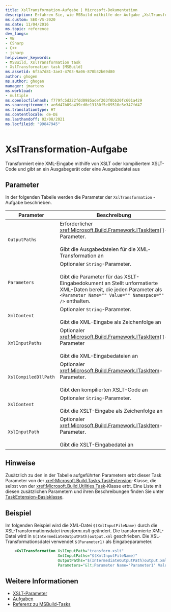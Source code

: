 ```yaml
---
title: XslTransformation-Aufgabe | Microsoft-Dokumentation
description: Erfahren Sie, wie MSBuild mithilfe der Aufgabe „XslTransformation“ eine XML-Eingabe unter Verwendung von XSLT transformiert und an ein Ausgabegerät oder eine Ausgabedatei ausgibt.
ms.custom: SEO-VS-2020
ms.date: 11/04/2016
ms.topic: reference
dev_langs:
- VB
- CSharp
- C++
- jsharp
helpviewer_keywords:
- MSBuild, XslTransformation task
- XslTransformation task [MSBuild]
ms.assetid: 6f3a7d81-3ae3-4703-9a06-870b32b69d80
author: ghogen
ms.author: ghogen
manager: jmartens
ms.workload:
- multiple
ms.openlocfilehash: f779fc5d222fdd0985adef203f0bb20fc601a429
ms.sourcegitcommit: ae6d47b09a439cd0e13180f5e89510e3e347fd47
ms.translationtype: HT
ms.contentlocale: de-DE
ms.lasthandoff: 02/08/2021
ms.locfileid: "99847945"
---
```

# <a name="xsltransformation-task"></a>XslTransformation-Aufgabe

Transformiert eine XML-Eingabe mithilfe von XSLT oder kompiliertem XSLT-Code und gibt an ein Ausgabegerät oder eine Ausgabedatei aus

## <a name="parameters"></a>Parameter

 In der folgenden Tabelle werden die Parameter der `XslTransformation` -Aufgabe beschrieben.

|Parameter|Beschreibung|
|---------------|-----------------|
|`OutputPaths`|Erforderlicher <xref:Microsoft.Build.Framework.ITaskItem>`[]`-Parameter.<br /><br /> Gibt die Ausgabedateien für die XML-Transformation an|
|`Parameters`|Optionaler `String`-Parameter.<br /><br /> Gibt die Parameter für das XSLT-Eingabedokument an  Stellt unformatierte XML-Daten bereit, die jeden Parameter als `<Parameter Name="" Value="" Namespace="" />` enthalten.|
|`XmlContent`|Optionaler `String`-Parameter.<br /><br /> Gibt die XML-Eingabe als Zeichenfolge an|
|`XmlInputPaths`|Optionaler <xref:Microsoft.Build.Framework.ITaskItem>`[]`-Parameter<br /><br /> Gibt die XML-Eingabedateien an|
|`XslCompiledDllPath`|Optionaler <xref:Microsoft.Build.Framework.ITaskItem>-Parameter.<br /><br /> Gibt den kompilierten XSLT-Code an|
|`XslContent`|Optionaler `String`-Parameter.<br /><br /> Gibt die XSLT-Eingabe als Zeichenfolge an|
|`XslInputPath`|Optionaler <xref:Microsoft.Build.Framework.ITaskItem>-Parameter.<br /><br /> Gibt die XSLT-Eingabedatei an|

## <a name="remarks"></a>Hinweise

 Zusätzlich zu den in der Tabelle aufgeführten Parametern erbt dieser Task Parameter von der <xref:Microsoft.Build.Tasks.TaskExtension>-Klasse, die selbst von der <xref:Microsoft.Build.Utilities.Task>-Klasse erbt. Eine Liste mit diesen zusätzlichen Parametern und ihren Beschreibungen finden Sie unter [TaskExtension-Basisklasse](../msbuild/taskextension-base-class.md).

## <a name="example"></a>Beispiel

Im folgenden Beispiel wird die XML-Datei `$(XmlInputFileName)` durch die XSL-Transformationsdatei *transform.xslt* geändert. Die transformierte XML-Datei wird in `$(IntermediateOutputPath)output.xml` geschrieben. Die XSL-Transformationsdatei verwendet `$(Parameter1)` als Eingabeparameter.

```xml
    <XslTransformation XslInputPath="transform.xslt"
                       XmlInputPaths="$(XmlInputFileName)"
                       OutputPaths="$(IntermediateOutputPath)output.xml"
                       Parameters="&lt;Parameter Name='Parameter1' Value='$(Parameter1)'/&gt;"/>
```

## <a name="see-also"></a>Weitere Informationen

- [XSLT-Parameter](/dotnet/standard/data/xml/xslt-parameters)
- [Aufgaben](../msbuild/msbuild-tasks.md)
- [Referenz zu MSBuild-Tasks](../msbuild/msbuild-task-reference.md)
